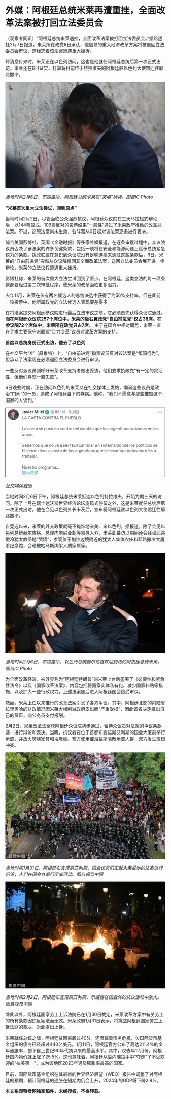 # 外媒：阿根廷总统米莱再遭重挫，全面改革法案被打回立法委员会

（观察者网讯）“阿根廷总统米莱遇挫，全面改革法案被打回立法委员会。”据路透社2月7日报道，米莱所在政党6日承认，他倡导的重大经济改革方案将被退回立法委员会审议，这标志着该法案遭遇重大挫折。

坏消息传来时，米莱正在以色列访问，这也是他就任阿根廷总统后第一次正式出访。米莱还在6日证实，打算将目前位于特拉维夫的阿根廷驻以色列大使馆迁往耶路撒冷。

![c2dca2944c4decc359302f20c8e530d7.jpg](https://raw.githubusercontent.com/qqhsx/qqnews_image/main/2024/02/07/外媒：阿根廷总统米莱再遭重挫，全面改革法案被打回立法委员会/c2dca2944c4decc359302f20c8e530d7.jpg)

_当地时间2月6日，耶路撒冷，阿根廷总统米莱在“哭墙”祈祷。图自IC Photo_

**“米莱首次重大立法尝试，回到原点”**

当地时间2月2日，尽管面临公众强烈抗议，阿根廷众议院在三天马拉松式辩论后，以144票赞成、109票反对的投票结果“一般性”通过了米莱政府推动的改革总法案。不过，这项法案尚未生效，各阵营从6日起对该法案逐条进行表决。

综合美国彭博社、英国《金融时报》等多家外媒报道，在逐条审批过程中，众议院议员否决了该法案的许多关键条款，包括一项将在安全和能源问题上赋予总统紧急权力的条款。执政联盟在意识到众议院没有足够选票来通过这些条款后，6日，米莱的“自由前进党”突然从众议院撤回其全面改革法案，送回立法委员会展开进一步辩论，米莱的立法议程遭遇重大挫折。

彭博社称，米莱的首次重大立法尝试回到了原点。在阿根廷，这类立法的每一项条款都要经过第二次审批程序，使米莱的改革面临更多阻力。

去年11月，米莱在仅有两名候选人的总统决选中获得了约56%支持率，但在此前一轮投票中，他所属政党的立法候选人表现要差得多。

在将法案提交阿根廷参议院进行最后立法审议之前，它必须首先获得众议院通过。
**而在阿根廷众议院257个席位中，米莱的极右翼政党“自由前进党”仅占38席。在参议院72个席位中，米莱所在政党只占7席。**
由于在国会中相对弱势，米莱一直在寻求主要保守派联盟“合力变革”议员对改革方案的支持。

**首度以总统身份正式出访，他去了以色列**

在社交平台“X”（原推特）上，“自由前进党”指责议员反对该法案是“叛国行为”，但承认了法案现在必须退回立法委员会进行审议。

一些反对派议员则呼吁米莱改革支持者做出妥协，他们要求执政党“有一定的灵活性，但他们喜欢一直失败”。

6日晚些时候，正在访问以色列的米莱又在社交媒体上发帖，嘲讽这些议员是政治“门阀”的一员，造成了阿根廷当下的弊病。他称，“我们不愿意与那些摧毁这个国家的人谈判。”

![89a6f80927bcbc8f1de97336259b14e8.jpg](https://raw.githubusercontent.com/qqhsx/qqnews_image/main/2024/02/07/外媒：阿根廷总统米莱再遭重挫，全面改革法案被打回立法委员会/89a6f80927bcbc8f1de97336259b14e8.jpg)

_社交媒体截图_

当地时间2月6日下午，阿根廷总统米莱抵达以色列特拉维夫，开始为期三天的访问。除了上月在瑞士达沃斯世界经济论坛旋风式停留之外，这是米莱就任总统后第一次正式出访。他在会见以色列外长卡茨后，宣布将阿根廷驻以色列大使馆迁往耶路撒冷。

自竞选以来，米莱的外交政策就毫不掩饰地亲美、亲以色列。据报道，除了会见以色列总统赫尔佐格、总理内塔尼亚胡等领导人外，米莱此番访以期间还会拜谒耶路撒冷犹太教圣地“哭墙”，参观位于加沙边境附近的犹太人集体农庄和耶路撒冷大屠杀纪念馆，会晤被哈马斯绑架人质家属等。

![0ad6db9dabfb52d0d5561eef776d74d8.jpg](https://raw.githubusercontent.com/qqhsx/qqnews_image/main/2024/02/07/外媒：阿根廷总统米莱再遭重挫，全面改革法案被打回立法委员会/0ad6db9dabfb52d0d5561eef776d74d8.jpg)

 _当地时间2月6日，耶路撒冷，以色列总统赫尔佐格欢迎到访的阿根廷总统米莱。图自IC Photo_

为全面改革经济，被外界称为“阿根廷特朗普”的米莱上台后签署了《必要性和紧急性法令》以及《国家改革法案》，内容包括将国家实体私有化、减少国家补贴等措施，以及扩大一些行政权力，上述法案随后进入阿根廷国会接受审议。

然而，米莱上任以来推行的改革法案引发了各方争议。其中，阿根廷北部的内陆省拉里奥哈的财政情况因米莱大幅削减政府支出而“严重受损”，因此该省决定推出自己的货币，向公务员支付报酬。

2月2日，米莱改革法案获阿根廷众议院初步通过，留待众议员对法案的争议条款逐一进行辩论和表决。当晚，抗议者在位于首都布宜诺斯艾利斯的国会大厦前举行示威，并放火焚烧家具和垃圾桶。警方使用催泪瓦斯驱散示威人群，双方发生激烈冲突。

![8696f06a85df10b40c53adf94b3fb946.jpg](https://raw.githubusercontent.com/qqhsx/qqnews_image/main/2024/02/07/外媒：阿根廷总统米莱再遭重挫，全面改革法案被打回立法委员会/8696f06a85df10b40c53adf94b3fb946.jpg)

_当地时间1月31日，阿根廷布宜诺斯艾利斯，国会议员们正就米莱推动的法案进行辩论，人们在国会外举行示威活动。图自视觉中国_

![787a57924ca1326b88d22e4c288d9a68.jpg](https://raw.githubusercontent.com/qqhsx/qqnews_image/main/2024/02/07/外媒：阿根廷总统米莱再遭重挫，全面改革法案被打回立法委员会/787a57924ca1326b88d22e4c288d9a68.jpg)

_当地时间2月2日，阿根廷布宜诺斯艾利斯，示威者在国会外的抗议活动中放火。图自视觉中国_

除此以外，阿根廷国家劳工上诉法院已在1月30日裁定，米莱改革方案中有关劳工的所有条款因违反宪法而无效。米莱政府1月31日表示，将挑战阿根廷国家劳工上诉法庭的裁决，对此提出上诉。

米莱就任总统之际，阿根廷贫困率超过40%，还面临着债务危机，欠国际货币基金组织的债务已经超过440亿美元。1月11日，阿根廷官方公布了高达211.4%的全年通胀率，创下自上世纪90年代初以来的最高水平。其中，仅去年12月份，阿根廷国内物价就上涨了25.5%。这也意味着，阿根廷从委内瑞拉手中“夺走”了不受欢迎的“拉美第一”，成为该地区2023年通货膨胀率最高的国家。

目前，国际货币基金组织在其最新的世界经济展望（WEO）报告中调整了对阿根廷的预期，预计阿根廷的通胀在短期内仍会上升，2024年的GDP将下降2.8%。

**本文系观察者网独家稿件，未经授权，不得转载。**


